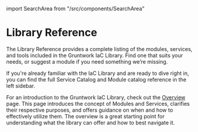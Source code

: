 import SearchArea from "/src/components/SearchArea"

# Library Reference

The Library Reference provides a complete listing of the modules, services, and tools included in the Gruntwork IaC Library. Find one that suits your needs, or suggest a module if you need something we’re missing.

If you're already familiar with the IaC Library and are ready to dive right in, you can find the full Service Catalog and Module catalog reference in the left sidebar.

For an introduction to the Gruntwork IaC Library, check out the [Overview](/iac/overview) page. This page introduces the concept of Modules and Services, clarifies their respective purposes, and offers guidance on when and how to effectively utilize them. The overview is a great starting point for understanding what the library can offer and how to best navigate it.

<SearchArea />


<!-- ##DOCS-SOURCER-START
{
  "sourcePlugin": "local-copier",
  "hash": "8c641be6d80f8c3bddf3df81ace55f62"
}
##DOCS-SOURCER-END -->
